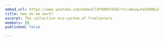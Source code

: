 ```yaml
---
embed_url: https://www.youtube.com/embed/lOfH89SYESE?rel=0&vq=hd1080&showinfo=0&autoplay=1
title: How do we work?
excerpt: The collective eco-system of freelancers
members: []
published: false

---
```

